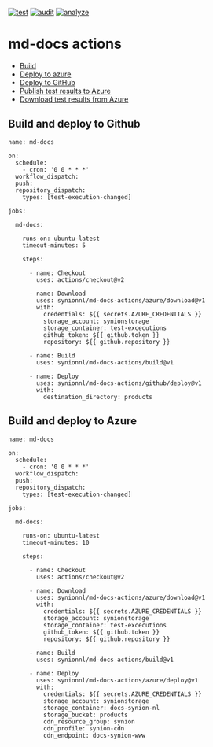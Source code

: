 [![test](https://github.com/synionnl/md-docs-actions/actions/workflows/test.yml/badge.svg)](https://github.com/synionnl/md-docs-actions/actions/workflows/test.yml)
[![audit](https://github.com/synionnl/md-docs-actions/actions/workflows/audit.yml/badge.svg)](https://github.com/synionnl/md-docs-actions/actions/workflows/audit.yml)
[![analyze](https://github.com/synionnl/md-docs-actions/actions/workflows/analyze.yml/badge.svg)](https://github.com/synionnl/md-docs-actions/actions/workflows/analyze.yml)

# md-docs actions

* [Build](./build)
* [Deploy to azure](./azure/deploy)
* [Deploy to GitHub](./github/deploy)
* [Publish test results to Azure](./azure/publish)
* [Download test results from Azure](./azure/download)

## Build and deploy to Github

```
name: md-docs

on:
  schedule:
    - cron: '0 0 * * *'
  workflow_dispatch:
  push:
  repository_dispatch:
    types: [test-execution-changed]

jobs:

  md-docs:

    runs-on: ubuntu-latest
    timeout-minutes: 5

    steps:

      - name: Checkout
        uses: actions/checkout@v2

      - name: Download
        uses: synionnl/md-docs-actions/azure/download@v1
        with:
          credentials: ${{ secrets.AZURE_CREDENTIALS }}
          storage_account: synionstorage
          storage_container: test-excecutions
          github_token: ${{ github.token }}
          repository: ${{ github.repository }}

      - name: Build
        uses: synionnl/md-docs-actions/build@v1

      - name: Deploy
        uses: synionnl/md-docs-actions/github/deploy@v1
        with:
          destination_directory: products

```

## Build and deploy to Azure

```
name: md-docs

on:
  schedule:
    - cron: '0 0 * * *'
  workflow_dispatch:
  push:
  repository_dispatch:
    types: [test-execution-changed]

jobs:

  md-docs:

    runs-on: ubuntu-latest
    timeout-minutes: 10

    steps:

      - name: Checkout
        uses: actions/checkout@v2

      - name: Download
        uses: synionnl/md-docs-actions/azure/download@v1
        with:
          credentials: ${{ secrets.AZURE_CREDENTIALS }}
          storage_account: synionstorage
          storage_container: test-excecutions
          github_token: ${{ github.token }}
          repository: ${{ github.repository }}

      - name: Build
        uses: synionnl/md-docs-actions/build@v1

      - name: Deploy
        uses: synionnl/md-docs-actions/azure/deploy@v1
        with:
          credentials: ${{ secrets.AZURE_CREDENTIALS }}
          storage_account: synionstorage
          storage_container: docs-synion-nl
          storage_bucket: products        
          cdn_resource_group: synion
          cdn_profile: synion-cdn
          cdn_endpoint: docs-synion-www

```
